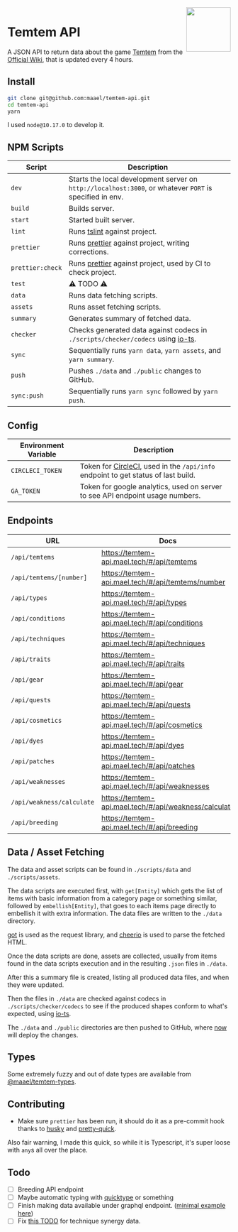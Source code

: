 <img src="https://temtem-api.mael.tech/images/portraits/temtem/large/Ganki.png" height="100" align="right" />

# Temtem API

A JSON API to return data about the game [Temtem](https://crema.gg/games/temtem/) from the [Official Wiki](https://temtem.gamepedia.com/), that is updated every 4 hours.

## Install

```sh
git clone git@github.com:maael/temtem-api.git
cd temtem-api
yarn
```

I used `node@10.17.0` to develop it.

## NPM Scripts

| Script           | Description                                                                                                        |
| ---------------- | ------------------------------------------------------------------------------------------------------------------ |
| `dev`            | Starts the local development server on `http://localhost:3000`, or whatever `PORT` is specified in env.            |
| `build`          | Builds server.                                                                                                     |
| `start`          | Started built server.                                                                                              |
| `lint`           | Runs [tslint](https://www.npmjs.com/package/tslint) against project.                                               |
| `prettier`       | Runs [prettier](https://www.npmjs.com/package/prettier) against project, writing corrections.                      |
| `prettier:check` | Runs [prettier](https://www.npmjs.com/package/prettier) against project, used by CI to check project.              |
| `test`           | ⚠️ TODO ⚠️                                                                                                         |
| `data`           | Runs data fetching scripts.                                                                                        |
| `assets`         | Runs asset fetching scripts.                                                                                       |
| `summary`        | Generates summary of fetched data.                                                                                 |
| `checker`        | Checks generated data against codecs in `./scripts/checker/codecs` using [io-ts](https://github.com/gcanti/io-ts). |
| `sync`           | Sequentially runs `yarn data`, `yarn assets`, and `yarn summary`.                                                  |
| `push`           | Pushes `./data` and `./public` changes to GitHub.                                                                  |
| `sync:push`      | Sequentially runs `yarn sync` followed by `yarn push`.                                                             |

## Config

| Environment Variable | Description                                                                                               |
| -------------------- | --------------------------------------------------------------------------------------------------------- |
| `CIRCLECI_TOKEN`     | Token for [CircleCI](http://circleci.com/), used in the `/api/info` endpoint to get status of last build. |
| `GA_TOKEN`           | Token for google analytics, used on server to see API endpoint usage numbers.                             |

## Endpoints

| URL                       | Docs                                                  |
| ------------------------- | ----------------------------------------------------- |
| `/api/temtems`            | https://temtem-api.mael.tech/#/api/temtems            |
| `/api/temtems/[number]`   | https://temtem-api.mael.tech/#/api/temtems/number     |
| `/api/types`              | https://temtem-api.mael.tech/#/api/types              |
| `/api/conditions`         | https://temtem-api.mael.tech/#/api/conditions         |
| `/api/techniques`         | https://temtem-api.mael.tech/#/api/techniques         |
| `/api/traits`             | https://temtem-api.mael.tech/#/api/traits             |
| `/api/gear`               | https://temtem-api.mael.tech/#/api/gear               |
| `/api/quests`             | https://temtem-api.mael.tech/#/api/quests             |
| `/api/cosmetics`          | https://temtem-api.mael.tech/#/api/cosmetics          |
| `/api/dyes`               | https://temtem-api.mael.tech/#/api/dyes               |
| `/api/patches`            | https://temtem-api.mael.tech/#/api/patches            |
| `/api/weaknesses`         | https://temtem-api.mael.tech/#/api/weaknesses         |
| `/api/weakness/calculate` | https://temtem-api.mael.tech/#/api/weakness/calculate |
| `/api/breeding`           | https://temtem-api.mael.tech/#/api/breeding           |

## Data / Asset Fetching

The data and asset scripts can be found in `./scripts/data` and `./scripts/assets`.

The data scripts are executed first, with `get[Entity]` which gets the list of items with basic information from a category page or something similar, followed by `embellish[Entity]`, that goes to each items page directly to embellish it with extra information. The data files are written to the `./data` directory.

[got](https://www.npmjs.com/package/got) is used as the request library, and [cheerio](https://www.npmjs.com/package/cheerio) is used to parse the fetched HTML.

Once the data scripts are done, assets are collected, usually from items found in the data scripts execution and in the resulting `.json` files in `./data`.

After this a summary file is created, listing all produced data files, and when they were updated.

Then the files in `./data` are checked against codecs in `./scripts/checker/codecs` to see if the produced shapes conform to what's expected, using [io-ts](https://github.com/gcanti/io-ts).

The `./data` and `./public` directories are then pushed to GitHub, where [now](https://github.com/zeit/now) will deploy the changes.

## Types

Some extremely fuzzy and out of date types are available from [@maael/temtem-types](https://www.npmjs.com/package/@maael/temtem-types).

## Contributing

- Make sure `prettier` has been run, it should do it as a pre-commit hook thanks to [husky](https://www.npmjs.com/package/husky) and [pretty-quick](https://www.npmjs.com/package/pretty-quick).

Also fair warning, I made this quick, so while it is Typescript, it's super loose with `any`s all over the place.

## Todo

- [ ] Breeding API endpoint
- [ ] Maybe automatic typing with [quicktype](https://app.quicktype.io/) or something
- [ ] Finish making data available under graphql endpoint. ([minimal example here](https://github.com/zeit/next.js/pull/7804/files))
- [ ] Fix [this TODO](./scripts/data/embellishTechniques.ts#L74-L81) for technique synergy data.
